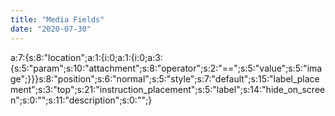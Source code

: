 ```yaml
---
title: "Media Fields"
date: "2020-07-30"
---
```


a:7:{s:8:"location";a:1:{i:0;a:1:{i:0;a:3:{s:5:"param";s:10:"attachment";s:8:"operator";s:2:"==";s:5:"value";s:5:"image";}}}s:8:"position";s:6:"normal";s:5:"style";s:7:"default";s:15:"label\_placement";s:3:"top";s:21:"instruction\_placement";s:5:"label";s:14:"hide\_on\_screen";s:0:"";s:11:"description";s:0:"";}
